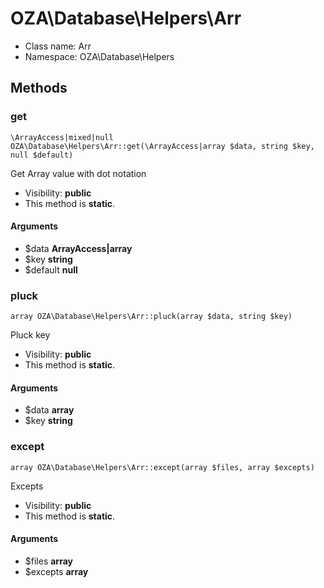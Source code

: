 OZA\Database\Helpers\Arr
===============






* Class name: Arr
* Namespace: OZA\Database\Helpers







Methods
-------


### get

    \ArrayAccess|mixed|null OZA\Database\Helpers\Arr::get(\ArrayAccess|array $data, string $key, null $default)

Get Array value with dot notation



* Visibility: **public**
* This method is **static**.


#### Arguments
* $data **ArrayAccess|array**
* $key **string**
* $default **null**



### pluck

    array OZA\Database\Helpers\Arr::pluck(array $data, string $key)

Pluck key



* Visibility: **public**
* This method is **static**.


#### Arguments
* $data **array**
* $key **string**



### except

    array OZA\Database\Helpers\Arr::except(array $files, array $excepts)

Excepts



* Visibility: **public**
* This method is **static**.


#### Arguments
* $files **array**
* $excepts **array**



